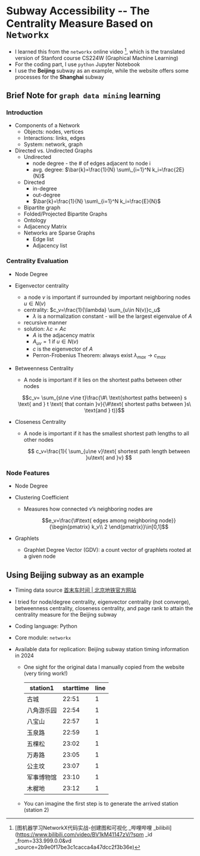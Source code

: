 # Subway Accessibility -- The Centrality Measure Based on `Networkx`

- I learned this from the `networkx` online video [^1], which is the translated version of Stanford course CS224W (Graphical Machine Learning)
- For the coding part, I use `python` Jupyter Notebook
- I use the **Beijing** subway as an example, while the website offers some processes for the **Shanghai** subway

## Brief Note for `graph data mining` learning

### Introduction

- Components of a Network
  - Objects: nodes, vertices
  - Interactions: links, edges
  - System: network, graph
- Directed vs. Undirected Graphs
  - Undirected
    - node degree - the # of edges adjacent to node i
    - avg. degree: $\bar{k}=\frac{1}{N} \sum\_{i=1}^N k_i=\frac{2E}{N}$
  - Directed
    - in-degree
    - out-degree
    - $\bar{k}=\frac{1}{N} \sum\_{i=1}^N k_i=\frac{E}{N}$
  - Bipartite graph
  - Folded/Projected Bipartite Graphs
  - Ontology
  - Adjacency Matrix
  - Networks are Sparse Graphs
    - Edge list
    - Adjacency list

### Centrality Evaluation

- Node Degree

- Eigenvector centrality

  - a node $v$ is important if surrounded by important neighboring nodes $u\in N(v)$
  - centrality: $c_v=\frac{1}{\lambda} \sum_{u\in N(v)}c_u$
    - $\lambda$ is a normalization constant - will be the largest eigenvalue of $A$
  - recursive manner
  - solution: $\lambda c=Ac$
    - $A$ is the adjacency matrix
    - $A_{uv} =1$  if $u\in N(v)$
    - $c$ is the eigenvector of $A$
    - Perron-Frobenius Theorem: always exist $\lambda_{max}$ → $c_{max}$

- Betweenness Centrality

  - A node is important if it lies on the shortest paths between other nodes

   ```math
  c_v= \sum_{s\ne v\ne t}\frac{\#\ \text{shortest paths between} s \text{ and } t \text{ that contain }v}{\#\text{ shortest paths between }s\ \text{and } t)}
   ```

- Closeness Centrality

  - A node is important if it has the smallest shortest path lengths to all other nodes

    ```math
     c_v=\frac{1}{ \sum_{u\ne v}\text{ shortest path length between }u\text{ and }v} 
    ```

### Node Features

- Node Degree

- Clustering Coefficient

  - Measures how connected $v$’s neighboring nodes are

    ```math
    e_v=\frac{\#\text{ edges among neighboring node}}{\begin{pmatrix} k_v\\ 2 \end{pmatrix}}\in[0,1]
    ```


- Graphlets

  - Graphlet Degree Vector (GDV): a count vector of graphlets rooted at a given node

## Using Beijing subway as an example

- Timing data source [首末车时间 | 北京地铁官方网站](https://www.bjsubway.com/station/smcsj/)
- I tried for node/degree centrality, eigenvector centrality (not converge), betweenness centrality, closeness centrality, and page rank to attain the centrality measure for the Beijing subway

- Coding language: Python

- Core module: `networkx`

- Available data for replication: Beijing subway station timing information in 2024

  - One sight for the original data I manually copied from the website (very tiring work!)

    | station1   | starttime | line |
    | ---------- | --------- | ---- |
    | 古城       | 22:51     | 1    |
    | 八角游乐园 | 22:54     | 1    |
    | 八宝山     | 22:57     | 1    |
    | 玉泉路     | 22:59     | 1    |
    | 五棵松     | 23:02     | 1    |
    | 万寿路     | 23:05     | 1    |
    | 公主坟     | 23:07     | 1    |
    | 军事博物馆 | 23:10     | 1    |
    | 木樨地     | 23:12     | 1    |

  - You can imagine the first step is to generate the arrived station (station 2)

[^1]: [图机器学习NetworkX代码实战-创建图和可视化 _哔哩哔哩 _bilibili](https://www.bilibili.com/video/BV1kM41147zV/?spm _id _from=333.999.0.0&vd _source=2b9e0f17be3c1cacca4a47dcc2f3b36e)
